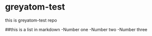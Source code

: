 # greyatom-test
this is greyatom-test repo

##this is a list in markdown
-Number one
-Number two
-Number three
